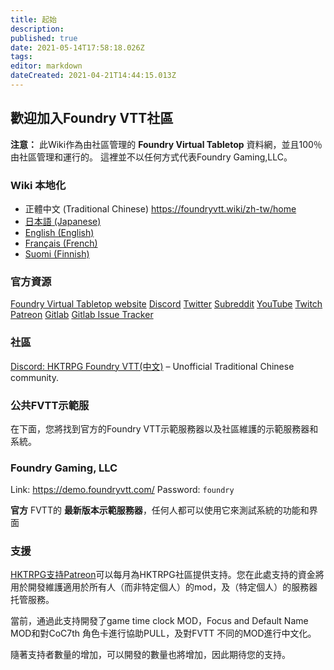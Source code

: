 ```yaml
---
title: 起始
description: 
published: true
date: 2021-05-14T17:58:18.026Z
tags: 
editor: markdown
dateCreated: 2021-04-21T14:44:15.013Z
---
```


## 歡迎加入Foundry VTT社區

**注意：** 此Wiki作為由社區管理的 **Foundry Virtual Tabletop** 資料網，並且100％由社區管理和運行的。 這裡並不以任何方式代表Foundry Gaming,LLC。

### Wiki 本地化

- 正體中文 (Traditional Chinese)  <https://foundryvtt.wiki/zh-tw/home>
- [日本語 (Japanese)](https://foundryvtt.wiki/ja/home)
- [English (English)](https://foundryvtt.wiki/en/home)
- [Français (French)](https://foundryvtt.wiki/fr/home)
- [Suomi (Finnish)](https://foundryvtt.wiki/fi/home)

### 官方資源

<i class="fas fa-dice-d20"></i> [Foundry Virtual Tabletop website](http://foundryvtt.com)
<i class="fab fa-discord"></i> [Discord](https://discordapp.com/invite/DDBZUDf)
<i class="fab fa-twitter"></i> [Twitter](https://twitter.com/FoundryVTT)
<i class="fab fa-reddit"></i> [Subreddit](https://www.reddit.com/r/FoundryVTT/)
<i class="fab fa-youtube"></i> [YouTube](https://www.youtube.com/c/FoundryNet)
<i class="fab fa-twitch"></i> [Twitch](https://www.twitch.tv/foundryvtt)
<i class="fab fa-patreon"></i> [Patreon](https://www.patreon.com/foundryvtt/overview)
<i class="fab fa-gitlab"></i> [Gitlab](https://gitlab.com/foundrynet)
<i class="fab fa-gitlab"></i> [Gitlab Issue Tracker](https://gitlab.com/foundrynet/foundryvtt/-/boards?milestone_title=No+Milestone&)

### 社區

<i class="fab fa-discord"></i> [Discord: HKTRPG Foundry VTT(中文)](https://discord.gg/vx4kcm7) – Unofficial Traditional Chinese community.

### 公共FVTT示範服

在下面，您將找到官方的Foundry VTT示範服務器以及社區維護的示範服務器和系統。

### Foundry Gaming, LLC

Link: <https://demo.foundryvtt.com/>
Password: `foundry`

**官方** FVTT的 **最新版本示範服務器**，任何人都可以使用它來測試系統的功能和界面

### 支援

<i class="fab fa-patreon"></i> [HKTRPG支持Patreon](https://www.patreon.com/HKTRPG)可以每月為HKTRPG社區提供支持。您在此處支持的資金將用於開發維護適用於所有人（而非特定個人）的mod，及（特定個人）的服務器托管服務。

當前，通過此支持開發了game time clock MOD，Focus and Default Name MOD和對CoC7th 角色卡進行協助PULL，及對FVTT 不同的MOD進行中文化。

隨著支持者數量的增加，可以開發的數量也將增加，因此期待您的支持。
